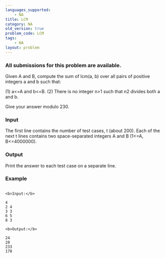 ```yaml
---
languages_supported:
    - NA
title: LCM
category: NA
old_version: true
problem_code: LCM
tags:
    - NA
layout: problem
---
```

###  All submissions for this problem are available. 

Given A and B, compute the sum of lcm(a, b) over all pairs of positive integers a and b such that:

(1) a<=A and b<=B. 
(2) There is no integer n>1 such that n2 divides both a and b.

Give your answer modulo 230.

### Input

The first line contains the number of test cases, t (about 200). Each of the next t lines contains two space-separated integers A and B (1<=A, B<=4000000).

### Output

Print the answer to each test case on a separate line.

### Example

```

<b>Input:</b>

4
2 4
3 3
6 5
8 3

<b>Output:</b>

24
28
233
178

```